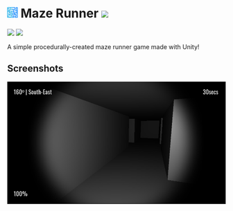 # <img src="./.github/icon.png" width="24"/> Maze Runner ![](https://img.shields.io/badge/Status-Active-green?style=flat-square&logo=codesandbox)

[![](https://img.shields.io/badge/Powered%20By-Unity-blue?logo=unity&style=flat-square)](https://dotnet.microsoft.com)
[![](https://img.shields.io/badge/Made%20With-Visual%20Studio-blue?logo=visual-studio&style=flat-square)](https://visualstudio.microsoft.com)

A simple procedurally-created maze runner game made with Unity!

## Screenshots

![](./.github/screenshots/0.png)